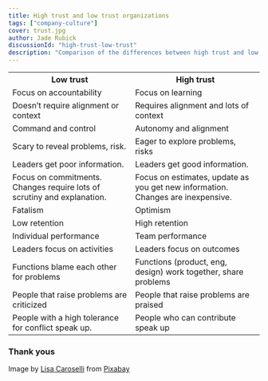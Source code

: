 ```yaml
---
title: High trust and low trust organizations
tags: ["company-culture"]
cover: trust.jpg
author: Jade Rubick
discussionId: "high-trust-low-trust"
description: "Comparison of the differences between high trust and low trust organizations."
---
```


<re-img src="trust.jpg" width="50%"></re-img>

<table cellspacing="0">
<th>Low trust</th>
<th>High trust</th>
<tr>
<td>Focus on accountability

</td>
<td>Focus on learning

</td>
</tr>
<tr>
<td>Doesn’t require alignment or context

</td>
<td>Requires alignment and lots of context

</td>
</tr>
<tr>
<td>Command and control</td>
<td>Autonomy and alignment
</td>
</tr>
<tr>
<td>Scary to reveal problems, risk.</td>
<td>Eager to explore problems, risks</td>
</tr>
<tr>
<td>Leaders get poor information.</td>
<td>Leaders get good information.</td>
</tr>
<tr>
<td>Focus on commitments. Changes require lots of scrutiny and explanation.</td>
<td>Focus on estimates, update as you get new information. Changes are inexpensive.</td>
</tr>
<tr>
<td>Fatalism</td>
<td>Optimism</td>
</tr>
<tr>
<td>Low retention</td>
<td>High retention</td>
</tr>
<tr>
<td>Individual performance</td>
<td>Team performance</td>
</tr>
<tr>
<td>Leaders focus on activities</td>
<td>Leaders focus on outcomes</td>
</tr>
<tr>
<td>Functions blame each other for problems</td>
<td>Functions (product, eng, design) work together, share problems</td>
</tr>
<tr>
<td>People that raise problems are criticized</td>
<td>People that raise problems are praised</td>
</tr>
<tr>
<td>People with a high tolerance for conflict speak up.</td>
<td>People who can contribute speak up</td>
</tr>
</table>

### Thank yous

Image by <a href="https://pixabay.com/users/lisalove2dance-2628503/?utm_source=link-attribution&amp;utm_medium=referral&amp;utm_campaign=image&amp;utm_content=1418901">Lisa Caroselli</a> from <a href="https://pixabay.com//?utm_source=link-attribution&amp;utm_medium=referral&amp;utm_campaign=image&amp;utm_content=1418901">Pixabay</a>